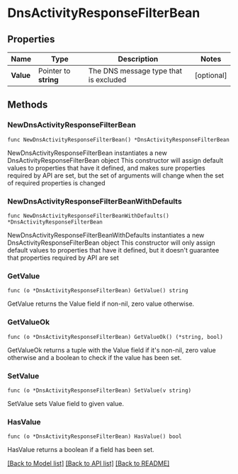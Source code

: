# DnsActivityResponseFilterBean

## Properties

Name | Type | Description | Notes
------------ | ------------- | ------------- | -------------
**Value** | Pointer to **string** | The DNS message type that is excluded | [optional] 

## Methods

### NewDnsActivityResponseFilterBean

`func NewDnsActivityResponseFilterBean() *DnsActivityResponseFilterBean`

NewDnsActivityResponseFilterBean instantiates a new DnsActivityResponseFilterBean object
This constructor will assign default values to properties that have it defined,
and makes sure properties required by API are set, but the set of arguments
will change when the set of required properties is changed

### NewDnsActivityResponseFilterBeanWithDefaults

`func NewDnsActivityResponseFilterBeanWithDefaults() *DnsActivityResponseFilterBean`

NewDnsActivityResponseFilterBeanWithDefaults instantiates a new DnsActivityResponseFilterBean object
This constructor will only assign default values to properties that have it defined,
but it doesn't guarantee that properties required by API are set

### GetValue

`func (o *DnsActivityResponseFilterBean) GetValue() string`

GetValue returns the Value field if non-nil, zero value otherwise.

### GetValueOk

`func (o *DnsActivityResponseFilterBean) GetValueOk() (*string, bool)`

GetValueOk returns a tuple with the Value field if it's non-nil, zero value otherwise
and a boolean to check if the value has been set.

### SetValue

`func (o *DnsActivityResponseFilterBean) SetValue(v string)`

SetValue sets Value field to given value.

### HasValue

`func (o *DnsActivityResponseFilterBean) HasValue() bool`

HasValue returns a boolean if a field has been set.


[[Back to Model list]](../README.md#documentation-for-models) [[Back to API list]](../README.md#documentation-for-api-endpoints) [[Back to README]](../README.md)


